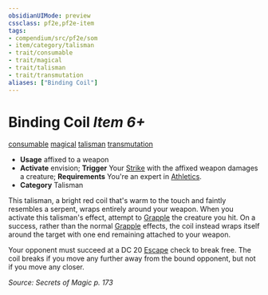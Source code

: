 ```yaml
---
obsidianUIMode: preview
cssclass: pf2e,pf2e-item
tags:
- compendium/src/pf2e/som
- item/category/talisman
- trait/consumable
- trait/magical
- trait/talisman
- trait/transmutation
aliases: ["Binding Coil"]
---
```

# Binding Coil *Item 6+*  
[consumable](../../../rules/traits/consumable.md)  [magical](../../../rules/traits/magical.md)  [talisman](../../../rules/traits/talisman.md)  [transmutation](../../../rules/traits/transmutation.md)  

- **Usage** affixed to a weapon
- **Activate** envision; **Trigger** Your [Strike](../../../rules/actions/strike.md) with the affixed weapon damages a creature; **Requirements** You're an expert in [Athletics](../../skills.md#Athletics).
- **Category** Talisman

This talisman, a bright red coil that's warm to the touch and faintly resembles a serpent, wraps entirely around your weapon. When you activate this talisman's effect, attempt to [Grapple](../../../rules/actions/grapple.md) the creature you hit. On a success, rather than the normal [Grapple](../../../rules/traits/grapple.md) effects, the coil instead wraps itself around the target with one end remaining attached to your weapon.

Your opponent must succeed at a DC 20 [Escape](../../../rules/actions/escape.md) check to break free. The coil breaks if you move any further away from the bound opponent, but not if you move any closer.

*Source: Secrets of Magic p. 173*